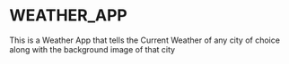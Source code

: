 # WEATHER_APP

This is a Weather App that tells the Current Weather of any city of choice along with the background image of that city

